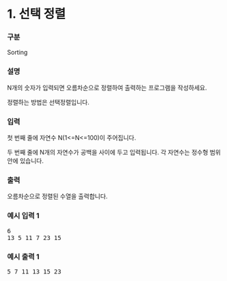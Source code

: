 # 1. 선택 정렬

### 구분

<p>Sorting</p>

### 설명

<p>N개의 숫자가 입력되면 오름차순으로 정렬하여 출력하는 프로그램을 작성하세요.</p>

<p>정렬하는 방법은 선택정렬입니다.</p>

### 입력

<p>첫 번째 줄에 자연수 N(1<=N<=100)이 주어집니다.</p>

<p>두 번째 줄에 N개의 자연수가 공백을 사이에 두고 입력됩니다. 각 자연수는 정수형 범위 안에 있습니다.</p>

### 출력

<p>오름차순으로 정렬된 수열을 출력합니다.</p>

### 예시 입력 1

<pre>6
13 5 11 7 23 15</pre>

### 예시 출력 1

<pre>5 7 11 13 15 23</pre>